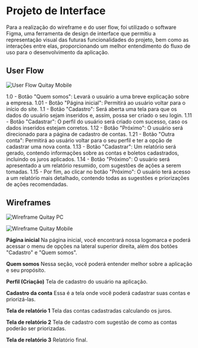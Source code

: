 
# Projeto de Interface


Para a realização do wireframe e do user flow, foi utilizado o software Figma, uma ferramenta de design de interface que permitiu a representação visual das futuras funcionalidades do projeto, bem como as interações entre elas, proporcionando um melhor entendimento do fluxo de uso para o desenvolvimento da aplicação.

## User Flow


![User Flow Quitay Mobile](https://user-images.githubusercontent.com/64965197/234720563-793271c0-640f-45f8-a8ef-fc608b2a14bb.png)


1.0 - Botão "Quem somos": Levará o usuário a uma breve explicação sobre a empresa.
1.01 - Botão "Página inicial": Permitirá ao usuário voltar para o início do site.
1.1 - Botão "Cadastro": Será aberta uma tela para que os dados do usuário sejam inseridos e, assim, possa ser criado o seu login.
1.11 - Botão "Cadastrar": O perfil do usuário será criado com sucesso, caso os dados inseridos estejam corretos.
1.12 - Botão "Próximo": O usuário será direcionado para a página de cadastro de contas.
1.21 - Botão "Outra conta": Permitirá ao usuário voltar para o seu perfil e ter a opção de cadastrar uma nova conta.
1.13 - Botão "Cadastrar": Um relatório será gerado, contendo informações sobre as contas e boletos cadastrados, incluindo os juros aplicados.
1.14 - Botão "Próximo": O usuário será apresentado a um relatório resumido, com sugestões de ações a serem tomadas.
1.15 - Por fim, ao clicar no botão "Próximo": O usuário terá acesso a um relatório mais detalhado, contendo todas as sugestões e priorizações de ações recomendadas.

## Wireframes

![Wireframe Quitay PC](https://user-images.githubusercontent.com/64965197/234721139-962315a3-a922-4079-8698-5986c623bc89.png)


![Wireframe Quitay Mobile](https://user-images.githubusercontent.com/64965197/234714416-9e58de5f-461a-462d-a133-b2daf5cf87ae.png)

**Página inicial**
Na página inicial, você encontrará nossa logomarca e poderá acessar o menu de opções na lateral superior direita, além dos botões "Cadastro" e "Quem somos".

**Quem somos**
Nessa seção, você poderá entender melhor sobre a aplicação e seu propósito.

**Perfil (Criação)**
Tela de cadastro do usuário na aplicação.

**Cadastro da conta**
Essa é a tela onde você poderá cadastrar suas contas e priorizá-las.

**Tela de relatório 1**
Tela das contas cadastradas calculando os juros.

**Tela de relatório 2**
Tela de cadastro com sugestão de como as contas poderão ser priorizadas.

**Tela de relatório 3**
Relatório final.
